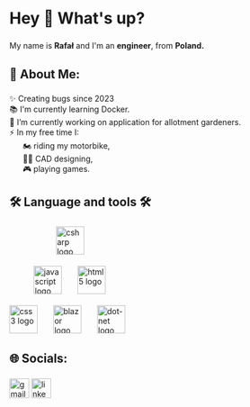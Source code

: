 <h1 align="left">Hey 👋 What's up?</h1>

###
<p align="left">My name is <b>Rafał</b> and I'm an <b>engineer</b>, from <b>Poland.</b><br></p>


<h2 align="left">💫 About Me:</h2>

###
<p align="left">✨ Creating bugs since 2023<br>📚 I'm currently learning Docker.<br>🔭 I’m currently working on application for allotment gardeners.<br> ⚡ In my free time I:<br>
    &nbsp&nbsp&nbsp&nbsp&nbsp 🏍️ riding my motorbike,<br>
    &nbsp&nbsp&nbsp&nbsp&nbsp 👨‍💻 CAD designing,<br>
    &nbsp&nbsp&nbsp&nbsp&nbsp 🎮 playing games.
</p>

<h2 align="left">🛠 Language and tools 🛠</h2>

###

<div align="left">
    <div>
        &nbsp&nbsp&nbsp&nbsp&nbsp&nbsp&nbsp&nbsp&nbsp&nbsp&nbsp&nbsp&nbsp&nbsp&nbsp&nbsp&nbsp&nbsp&nbsp&nbsp
      <img src="https://cdn.jsdelivr.net/gh/devicons/devicon/icons/csharp/csharp-original.svg" height="50" alt="csharp logo"   />
      <img width="20"/>
    </div>
    &nbsp
    <div>
        &nbsp&nbsp&nbsp&nbsp&nbsp&nbsp&nbsp&nbsp&nbsp&nbsp
      <img src="https://cdn.jsdelivr.net/gh/devicons/devicon/icons/javascript/javascript-original.svg" height="50" alt="javascript logo"/>
      <img width="20" />
      <img src="https://cdn.jsdelivr.net/gh/devicons/devicon/icons/html5/html5-original.svg" height="50" alt="html5 logo"  />
      <img width="20" />
    </div>
  &nbsp
       <div>
      <img src="https://cdn.jsdelivr.net/gh/devicons/devicon/icons/css3/css3-original.svg" height="50" alt="css3 logo"  />
      <img width="20" />
      <img src="https://cdn.worldvectorlogo.com/logos/blazor.svg" height="50" alt="blazor logo"  />
      <img width="20" />
      <img src="https://cdn.jsdelivr.net/gh/devicons/devicon/icons/dot-net/dot-net-plain-wordmark.svg" height="50" alt="dot-net logo"  />
      <img width="20" />
    </div>
</div>



<!---
  <img src="https://cdn.jsdelivr.net/gh/devicons/devicon/icons/docker/docker-plain-wordmark.svg" height="40" alt="docker logo"  />
  <img width="12" />
  <img src="https://play-lh.googleusercontent.com/79XugiElwdfdQ1cshhnMgENIV8qVjnfX49m1d8z0FPI_UlvxU1cOWUSK8lPZBPwl6CGu" height="40" alt="d365 logo"  />
  <img width="12" />
--->

<h2 align="left">🌐 Socials:</h2>

###
<div align="left">
  <a href="youtube.com"><img src="https://img.shields.io/static/v1?message=Gmail&logo=gmail&label=&color=D14836&logoColor=white&labelColor=&style=for-the-badge" height="35" alt="gmail logo" /></a>
  <img src="https://img.shields.io/static/v1?message=LinkedIn&logo=linkedin&label=&color=0077B5&logoColor=white&labelColor=&style=for-the-badge" height="35" alt="linkedin logo" href="" />
</div>


<!---
RafalC999/RafalC999 is a ✨ special ✨ repository because its `README.md` (this file) appears on your GitHub profile.
You can click the Preview link to take a look at your changes.
--->
